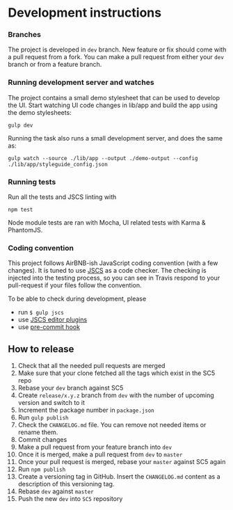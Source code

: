 # Development instructions

### Branches
The project is developed in `dev` branch. New feature or fix should come with a pull request from a fork. You can make a
pull request from either your `dev` branch or from a feature branch.

### Running development server and watches

The project contains a small demo stylesheet that can be used to develop the UI.
Start watching UI code changes in lib/app and build the app using the demo stylesheets:

    gulp dev

Running the task also runs a small development server, and does the same as:

    gulp watch --source ./lib/app --output ./demo-output --config ./lib/app/styleguide_config.json

### Running tests

Run all the tests and JSCS linting with

    npm test

Node module tests are ran with Mocha, UI related tests with Karma & PhantomJS.

### Coding convention

This project follows AirBNB-ish JavaScript coding convention (with a few changes). It is tuned to use [JSCS]() as a code
checker. The checking is injected into the testing process, so you can see in Travis respond to your pull-request if your
files follow the convention.

To be able to check during development, please

* run `$ gulp jscs`
* use [JSCS editor plugins](https://github.com/jscs-dev/node-jscs#friendly-packages)
* use [pre-commit hook](https://github.com/SC5/sc5-configurations/tree/master/.githooks/pre-commit)

## How to release

1. Check that all the needed pull requests are merged
1. Make sure that your clone fetched all the tags which exist in the SC5 repo
1. Rebase your `dev` branch against SC5
1. Create `release/x.y.z` branch from `dev`  with the number of upcoming version and switch to it
1. Increment the package number in `package.json`
1. Run `gulp publish`
1. Check the `CHANGELOG.md` file. You can remove not needed items or rename them.
1. Commit changes
1. Make a pull request from your feature branch into `dev`
1. Once it is merged, make a pull request from `dev` to `master`
1. Once your pull request is merged, rebase your `master` against SC5 again
1. Run `npm publish`
1. Create a versioning tag in GitHub. Insert the `CHANGELOG.md` content as a description of this versioning tag.
1. Rebase `dev` against `master`
1. Push the new `dev` into `SC5` repository
